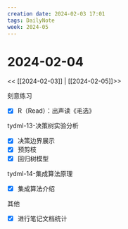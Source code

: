 ```yaml
---
creation date: 2024-02-03 17:01
tags: DailyNote
week: 2024-05
---
```


# 2024-02-04

<< [[2024-02-03]] | [[2024-02-05]]>>

刻意练习
- [x] R（Read）：出声读《毛选》

tydml-13-决策树实验分析
- [x] 决策边界展示
- [x] 预剪枝
- [x] 回归树模型

tydml-14-集成算法原理
- [x] 集成算法介绍

其他
- [x] 进行笔记文档统计